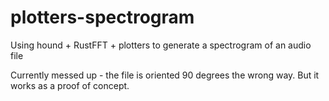 # plotters-spectrogram
Using hound + RustFFT + plotters to generate a spectrogram of an audio file

Currently messed up - the file is oriented 90 degrees the wrong way. But it works as a proof of concept.